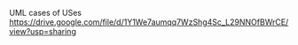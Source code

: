 UML cases of USes
https://drive.google.com/file/d/1Y1We7aumqq7WzShg4Sc_L29NNOfBWrCE/view?usp=sharing
